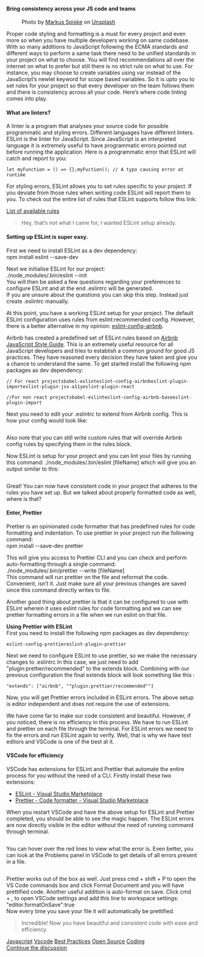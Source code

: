 <h4>Bring consistency across your JS code and&#xA0;teams</h4><figure><img alt src="https://hackernoon.com/hn-images/0*OjpuAZOUs8LrDf7z"><figcaption>Photo by <a href="https://unsplash.com/@markusspiske?utm_source=medium&amp;utm_medium=referral">Markus Spiske</a> on&#xA0;<a href="https://unsplash.com?utm_source=medium&amp;utm_medium=referral">Unsplash</a></figcaption></figure><p>Proper code styling and formatting is a must for every project and even more so when you have multiple developers working on same codebase. With so many additions to JavaScript following the ECMA standards and different ways to perform a same task there need to be unified standards in your project on what to choose. You will find recommendations all over the internet on what to prefer but still there is no strict rule on what to use. For instance, you may choose to create variables using var instead of the JavaScript&#x2019;s newlet keyword for scope based variables. So it is upto you to set rules for your project so that every developer on the team follows them and there is consistency across all your code. Here&#x2019;s where code linting comes into&#xA0;play.</p><h4>What are&#xA0;linters?</h4><p>A linter is a program that analyses your source code for possible programmatic and styling errors. Different languages have different linters. ESLint is the linter for JavaScript. Since JavaScript is an interpreted language it is extremely useful to have programmatic errors pointed out before running the application. Here is a programmatic error that ESLint will catch and report to&#xA0;you:</p><pre><code class="language-markup">let myFunction = () =&gt; {};myFuction(); // A typo causing error at runtime</code></pre><p>For styling errors, ESLint allows you to set rules specific to your project. If you deviate from those rules when writing code ESLint will report them to you. To check out the entire list of rules that ESLint supports follow this&#xA0;link:</p><p><a href="https://eslint.org/docs/rules/">List of available rules</a></p><blockquote>Hey, that&#x2019;s not what I came for, I wanted ESLint setup&#xA0;already.</blockquote><h4>Setting up ESLint is super&#xA0;easy.</h4><p>First we need to install ESLint as a dev dependency:<br>npm install eslint --save-dev</p><p>Next we initialise ESLint for our project: <br>./node_modules/.bin/eslint --init <br>You will then be asked a few questions regarding your preferences to configure ESLint and at the end&#xA0;.eslintrc will be generated.<br>If you are unsure about the questions you can skip this step. Instead just create&#xA0;.eslintrc manually.</p><p>At this point, you have a working ESLint setup for your project. The default ESLint configuration uses rules from eslint:recommended config. However, there is a better alternative in my opinion: <a href="https://github.com/airbnb/javascript/blob/master/packages/eslint-config-airbnb/README.md">eslint-config-airbnb</a>.</p><p>Airbnb has created a predefined set of ESLint rules based on <a href="https://github.com/airbnb/javascript">Airbnb JavaScript Style Guide</a>. This is an extremely useful resource for all JavaScript developers and tries to establish a common ground for good JS practices. They have reasoned every decision they have taken and give you a chance to understand the same. To get started install the following npm packages as dev dependency:</p><pre><code class="language-markup">// For react projectsbabel-eslinteslint-config-airbnbeslint-plugin-importeslint-plugin-jsx-a11yeslint-plugin-react</code></pre><pre><code class="language-markup">//For non react projectsbabel-eslinteslint-config-airbnb-baseeslint-plugin-import</code></pre><p>Next you need to edit your&#xA0;.eslintrc to extend from Airbnb config. This is how your config would look&#xA0;like:</p><figure><img alt src="https://hackernoon.com/hn-images/1*nJJ53fu8EeHQICFpMLpnrg.png"></figure><p>Also note that you can still write custom rules that will override Airbnb config rules by specifying them in the rules&#xA0;block.</p><p>Now ESLint is setup for your project and you can lint your files by running this command:&#xA0;./node_modules/.bin/eslint [fileName] which will give you an output similar to&#xA0;this:</p><figure><img alt src="https://hackernoon.com/hn-images/1*y4nbR-O-INeOoadmVHSIpQ.png"></figure><p>Great! You can now have consistent code in your project that adheres to the rules you have set up. But we talked about properly formatted code as well, where is&#xA0;that?</p><h4>Enter, Prettier</h4><p>Prettier is an opinionated code formatter that has predefined rules for code formatting and indentation. To use prettier in your project run the following command: <br>npm install --save-dev prettier</p><p>This will give you access to Prettier CLI and you can check and perform auto-formatting through a single command: <br>./node_modules/.bin/prettier --write [fileName] <br>This command will run prettier on the file and reformat the code. Convenient, isn&#x2019;t it. Just make sure all your previous changes are saved since this command directly writes to&#xA0;file.</p><p>Another good thing about prettier is that it can be configured to use with ESLint wherein it uses eslint rules for code formatting and we can see prettier formatting errors in a file when we run eslint on that&#xA0;file.</p><p><strong>Using Prettier with ESLint <br></strong>First you need to install the following npm packages as dev dependency:</p><pre><code class="language-markup">eslint-config-prettiereslint-plugin-prettier</code></pre><p>Next we need to configure ESLint to use prettier, so we make the necessary changes to&#xA0;.eslintrc In this case, we just need to add &quot;plugin:prettier/recommended&quot; to the extends block. Combining with our previous configuration the final extends block will look something like this&#xA0;:</p><pre><code class="language-markup">&quot;extends&quot;: [&quot;airbnb&quot;, &quot;&quot;plugin:prettier/recommended&quot;&quot;]</code></pre><p>Now, you will get Prettier errors included in ESLint errors. The above setup is editor independent and does not require the use of extensions.</p><p>We have come far to make our code consistent and beautiful. However, if you noticed, there is no efficiency in this process. We have to run ESLint and prettier on each file through the terminal. For ESLint errors we need to fix the errors and run ESLint again to verify. Well, that is why we have text editors and VSCode is one of the best at&#xA0;it.</p><h4>VSCode for efficiency</h4><p>VSCode has extensions for ESLint and Prettier that automate the entire process for you without the need of a CLI. Firstly install these two extensions:</p><ul><li><a href="https://marketplace.visualstudio.com/items?itemName=dbaeumer.vscode-eslint">ESLint - Visual Studio Marketplace</a></li><li><a href="https://marketplace.visualstudio.com/items?itemName=esbenp.prettier-vscode">Prettier - Code formatter - Visual Studio Marketplace</a></li></ul><p>When you restart VSCode and have the above setup for ESLint and Prettier completed, you should be able to see the magic happen. The ESLint errors are now directly visible in the editor without the need of running command through terminal.</p><figure><img alt src="https://hackernoon.com/hn-images/1*Wmtb6SmSnZqxRhdgcnXOQQ.png"></figure><p>You can hover over the red lines to view what the error is. Even better, you can look at the Problems panel in VSCode to get details of all errors present in a&#xA0;file.</p><figure><img alt src="https://hackernoon.com/hn-images/1*3VIM8DWLaFEicmsuvQpe8Q.png"></figure><p>Prettier works out of the box as well. Just press cmd + shift + P to open the VS Code commands box and click Format Document and you will have prettified code. Another useful addition is auto-format on save. Click cmd +&#xA0;, to open VSCode settings and add this line to workspace settings: &quot;editor.formatOnSave&quot;:true <br>Now every time you save your file it will automatically be prettified.</p><blockquote>Incredible! Now you have beautiful and consistent code with ease and efficiency.</blockquote>                <div class="archive-tags">                                        <a class="tag" href="https://hackernoon.com/tagged/javascript">Javascript</a>                                        <a class="tag" href="https://hackernoon.com/tagged/vscode">Vscode</a>                                        <a class="tag" href="https://hackernoon.com/tagged/best-practices">Best Practices</a>                                        <a class="tag" href="https://hackernoon.com/tagged/open-source">Open Source</a>                                        <a class="tag" href="https://hackernoon.com/tagged/coding">Coding</a>                  </div>                <div class="twitter-discussion">          <a target="_blank" href="https://twitter.com/search?q=https%3A%2F%2Fhackernoon.com%2Fwrite-beautiful-and-consistent-javascript-code-using-eslint-prettier-and-vscode-760837fdef89">Continue the discussion <i class="fab fa-twitter"></i></a>        </div>